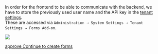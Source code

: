 In order for the frontend to be able to communicate with the backend, we have to store the previously used user name and the API key in the [tenant settings](/display/en/Tenantsettings).  
These are accessed via `Administration → System Settings → Tenant Settings → Forms Add-on`.

![](/download/attachments/117801351/tenant-conf.png?version=1&modificationDate=1645184887796&api=v2&effects=drop-shadow)

  

[approve Continue to create forms](/display/en/Use+Forms)